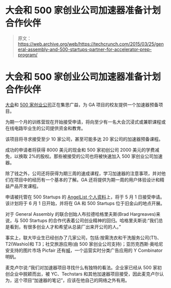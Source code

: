 # 大会和 500 家创业公司加速器准备计划合作伙伴

> 原文：<https://web.archive.org/web/https://techcrunch.com/2015/03/25/general-assembly-and-500-startups-partner-for-accelerator-prep-program/>

# 大会和 500 家创业公司加速器准备计划合作伙伴

[大会](https://web.archive.org/web/20230314090705/http://www.generalassemb.ly/)和 [500 家创业公司](https://web.archive.org/web/20230314090705/https://angel.co/500startups)正在集思广益，为 GA 项目的校友提供一个加速器预备项目。

为期一个月的训练营现在开始接受申请，将向至少有一名大会沉浸式或兼职课程或在线电路毕业生的公司提供资金和教育。

该项目将寻求接受至少 10 家公司，甚至可能多达 20 家公司的加速器预备课程。

成功的申请者将获得 8000 美元的现金和 500 家初创公司 2000 美元的学费减免，以换取 2%的股权。那些被接受的公司也将被快速加入 500 家创业公司加速器。

除了钱之外，公司还将获得为期三周的速成课程，学习加速器的注意事项，并对他们在项目中的经历有一个基本的了解。GA 还将提供为期一周的用户体验设计和精益产品开发课程。

申请被托管在 500 Startups 的 [AngelList 个人资料](https://web.archive.org/web/20230314090705/https://angel.co/500startups-ga-accelerator-prep-program/apply)上，将于 5 月 1 日接受申请。该计划将于 6 月 1 日开始，并将在 GA 和 500 Startups 位于旧金山的地点开展。

对于 General Assembly 的联合创始人布拉德哈格里夫斯(Brad Hargreaves)来说，与 500 Startups 的合作代表着公司创业精神的回归。哈格里夫斯说:“我们总是看到，有很多创业人才和希望从总装厂出来开公司的人。”

事实上，联大毕业生已经创办了几家公司，包括:按需洗衣和干洗服务公司(T1)、T2(Washio)和 T3；社交旅游应用(由 500 家创业公司支持)；亚历克西斯·奥哈尼安支持的图片市场 Picfair 还有[喊](https://web.archive.org/web/20230314090705/https://techcrunch.com/2014/08/13/shout-is-a-real-time-classifieds-app-that-lets-you-exchange-anything/)，一个运营实时分类广告应用的 Y Combinator 明矾。

麦克卢尔说:“我们对加速器项目寻找什么有独特的看法。企业家已经从 500 家初创企业中脱颖而出，被 YC、Techstars 和其他加速器项目接受，因此麦克卢尔认为，这个项目“加速器的笔记”，应该在他自己的网络之外有用。